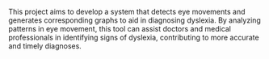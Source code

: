 This project aims to develop a system that detects eye movements and generates corresponding graphs to aid in diagnosing dyslexia. By analyzing patterns in eye movement, this tool can assist doctors and medical professionals in identifying signs of dyslexia, contributing to more accurate and timely diagnoses.
